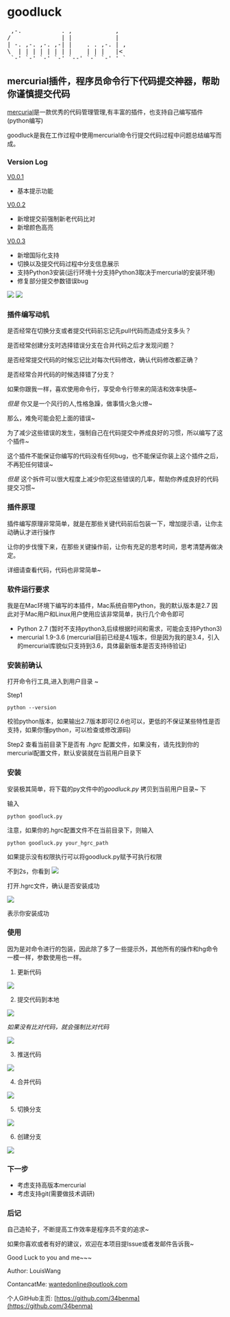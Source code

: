# goodluck

<pre>
 ,-.           . ,            ,
/              | |            |
| -. ,-. ,-. ,-| |    . . ,-. | ,
\  | | | | | | | |    | | |   |<
 `-' `-' `-' `-' `--' `-` `-' ' `
</pre>

## mercurial插件，程序员命令行下代码提交神器，帮助你谨慎提交代码

[mercurial](https://www.mercurial-scm.org)是一款优秀的代码管理管理,有丰富的插件，也支持自己编写插件(python编写)

goodluck是我在工作过程中使用mercurial命令行提交代码过程中问题总结编写而成。

### Version Log

[V0.0.1](https://github.com/34benma/goodluck/tree/V_0_0_1)

- 基本提示功能

[V0.0.2](https://github.com/34benma/goodluck/tree/V_0_0_2)

- 新增提交前强制新老代码比对
- 新增颜色高亮

[V0.0.3](https://github.com/34benma/goodluck/tree/V_0_0_3)

- 新增国际化支持
- 切换以及提交代码过程中分支信息展示
- 支持Python3安装(运行环境十分支持Python3取决于mercurial的安装环境)
- 修复部分提交参数错误bug

![](http://o9z6i1a1s.bkt.clouddn.com/goodluck_v3_log1.png)
![](http://o9z6i1a1s.bkt.clouddn.com/goodluck_v3_log2.png)

### 插件编写动机

是否经常在切换分支或者提交代码前忘记先pull代码而造成分支多头？

是否经常创建分支时选择错误分支在合并代码之后才发现问题？

是否经常提交代码的时候忘记比对每次代码修改，确认代码修改都正确？

是否经常合并代码的时候选择错了分支？

如果你跟我一样，喜欢使用命令行，享受命令行带来的简洁和效率快感~

*但是* 你又是一个风行的人,性格急躁，做事情火急火燎~

那么，难免可能会犯上面的错误~

为了减少这些错误的发生，强制自己在代码提交中养成良好的习惯，所以编写了这个插件~

这个插件不能保证你编写的代码没有任何bug，也不能保证你装上这个插件之后，不再犯任何错误~

*但是* 这个拆件可以很大程度上减少你犯这些错误的几率，帮助你养成良好的代码提交习惯~

### 插件原理

插件编写原理非常简单，就是在那些关键代码前后包装一下，增加提示语，让你主动确认才进行操作

让你的步伐慢下来，在那些关键操作前，让你有充足的思考时间，思考清楚再做决定。

详细请查看代码，代码也非常简单~

### 软件运行要求

我是在Mac环境下编写的本插件，Mac系统自带Python，我的默认版本是2.7 因此对于Mac用户和Linux用户使用应该非常简单，执行几个命令即可

- Python 2.7 (暂时不支持python3,后续根据时间和需求，可能会支持Python3)
- mercurial 1.9-3.6 (mercurial目前已经是4.1版本，但是因为我的是3.4，引入的mercurial库貌似只支持到3.6，具体最新版本是否支持待验证)

### 安装前确认

打开命令行工具,进入到用户目录 ~

Step1
```
python --version
```
校验python版本，如果输出2.7版本即可(2.6也可以，更低的不保证某些特性是否支持，如果你懂python，可以检查或修改源码)

Step2 
查看当前目录下是否有 *.hgrc* 配置文件，如果没有，请先找到你的mercurial配置文件，默认安装就在当前用户目录下

### 安装
安装极其简单，将下载的py文件中的*goodluck.py* 拷贝到当前用户目录~ 下

输入
```
python goodluck.py
```
注意，如果你的.hgrc配置文件不在当前目录下，则输入

```
python goodluck.py your_hgrc_path
```

如果提示没有权限执行可以将goodluck.py赋予可执行权限

不到2s，你看到
![](http://o9z6i1a1s.bkt.clouddn.com/good_luck_001.png)


打开.hgrc文件，确认是否安装成功

![](http://o9z6i1a1s.bkt.clouddn.com/goodluck2.png)

表示你安装成功


### 使用

因为是对命令进行的包装，因此除了多了一些提示外，其他所有的操作和hg命令一模一样，参数使用也一样。

1. 更新代码

![](http://o9z6i1a1s.bkt.clouddn.com/goodluck_update.png)

2. 提交代码到本地

![](http://o9z6i1a1s.bkt.clouddn.com/goodluck_ci.png)

*如果没有比对代码，就会强制比对代码*

![](http://o9z6i1a1s.bkt.clouddn.com/good_luck_compare.png)

3. 推送代码

![](http://o9z6i1a1s.bkt.clouddn.com/good_luck_push.png)

4. 合并代码

![](http://o9z6i1a1s.bkt.clouddn.com/good_luck_merge.png)

5. 切换分支

![](http://o9z6i1a1s.bkt.clouddn.com/goodluck_sw_branch.png)

6. 创建分支

![](http://o9z6i1a1s.bkt.clouddn.com/goodluck_branch.png)

### 下一步

- 考虑支持高版本mercurial
- 考虑支持git(需要做技术调研)

### 后记

自己造轮子，不断提高工作效率是程序员不变的追求~

如果你喜欢或者有好的建议，欢迎在本项目提Issue或者发邮件告诉我~

Good Luck to you and me~~~

Author: LouisWang

ContancatMe: <a href="mailto:wantedonline@outlook.com">wantedonline@outlook.com</a>

个人GitHub主页: [https://github.com/34benma](https://github.com/34benma)









